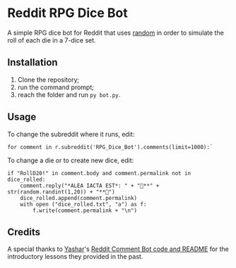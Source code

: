 # Reddit RPG Dice Bot

A simple RPG dice bot for Reddit that uses [random](https://docs.python.org/3/library/random.html) in order to simulate the roll of each die in a 7-dice set.

## Installation

1. Clone the repository;
2. run the command prompt;
3. reach the folder and run `py bot.py`.

## Usage

To change the subreddit where it runs, edit:

    for comment in r.subreddit('RPG_Dice_Bot').comments(limit=1000):`

To change a die or to create new dice, edit:

    if "RollD20!" in comment.body and comment.permalink not in dice_rolled:
        comment.reply("*ALEA IACTA EST*: " + "🎲**" + str(random.randint(1,20)) + "**🎲")
        dice_rolled.append(comment.permalink)
        with open ("dice_rolled.txt", "a") as f:
            f.write(comment.permalink + "\n")
            
## Credits
A special thanks to [Yashar](https://github.com/yashar1)'s [Reddit Comment Bot code and README](https://github.com/yashar1/reddit-comment-bot) for the introductory lessons they provided in the past.
